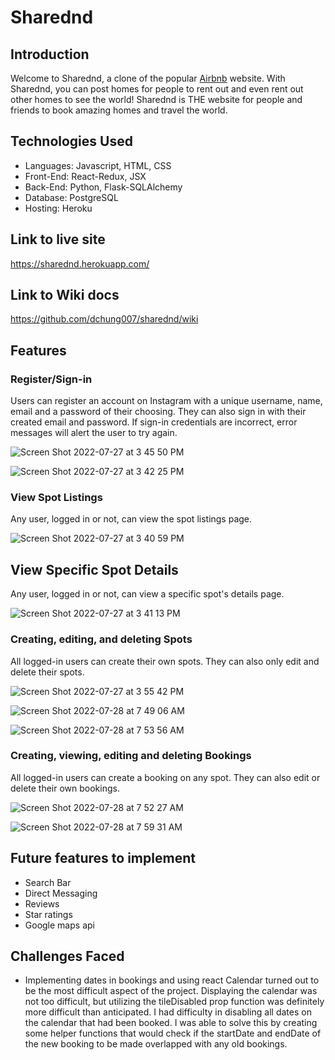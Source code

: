 # Sharednd

## Introduction
Welcome to Sharednd, a clone of the popular [Airbnb](https://www.airbnb.com/) website. With Sharednd, you can post homes for people to rent out and even rent out other homes to see the world! Sharednd is THE website for people and friends to book amazing homes and travel the world.

## Technologies Used
- Languages: Javascript, HTML, CSS
- Front-End: React-Redux, JSX
- Back-End: Python, Flask-SQLAlchemy
- Database: PostgreSQL
- Hosting: Heroku

## Link to live site
https://sharednd.herokuapp.com/

## Link to Wiki docs
https://github.com/dchung007/sharednd/wiki

## Features

### Register/Sign-in
Users can register an account on Instagram with a unique username, name, email and a password of their choosing. They can also sign in with their created email and password. If sign-in credentials are incorrect, error messages will alert the user to try again.

![Screen Shot 2022-07-27 at 3 45 50 PM](https://user-images.githubusercontent.com/84115420/181385361-2db4b5ac-0e58-4e3c-8519-7a04c8eb1e82.png)

![Screen Shot 2022-07-27 at 3 42 25 PM](https://user-images.githubusercontent.com/84115420/181385374-ded2096f-e4eb-4313-ad70-ca76a4edb2eb.png)



### View Spot Listings
Any user, logged in or not, can view the spot listings page.

![Screen Shot 2022-07-27 at 3 40 59 PM](https://user-images.githubusercontent.com/84115420/181387347-8dfd8fa3-a81d-4210-9d43-fbdc186c02f3.png)


## View Specific Spot Details
Any user, logged in or not, can view a specific spot's details page.

![Screen Shot 2022-07-27 at 3 41 13 PM](https://user-images.githubusercontent.com/84115420/181385625-8f32a70c-04d0-47af-ae45-85d116578bc0.png)



### Creating, editing, and deleting Spots
All logged-in users can create their own spots. They can also only edit and delete their spots.

![Screen Shot 2022-07-27 at 3 55 42 PM](https://user-images.githubusercontent.com/84115420/181386385-44556506-c452-491c-8468-2984824ecc3e.png)

![Screen Shot 2022-07-28 at 7 49 06 AM](https://user-images.githubusercontent.com/84115420/181567052-a1e189bf-1525-43a7-ac01-a28d360e4ab2.png)

![Screen Shot 2022-07-28 at 7 53 56 AM](https://user-images.githubusercontent.com/84115420/181568600-3444b4a8-dff5-4930-ac37-5ef288cdf4fb.png)


### Creating, viewing, editing and deleting Bookings
All logged-in users can create a booking on any spot. They can also edit or delete their own bookings.

![Screen Shot 2022-07-28 at 7 52 27 AM](https://user-images.githubusercontent.com/84115420/181568302-62a1f787-9b45-4b00-a801-12e28139238a.png)

![Screen Shot 2022-07-28 at 7 59 31 AM](https://user-images.githubusercontent.com/84115420/181570874-bbdeb4a8-1abf-4323-8eab-20041d116fab.png)



## Future features to implement
- Search Bar
- Direct Messaging
- Reviews
- Star ratings
- Google maps api

## Challenges Faced
- Implementing dates in bookings and using react Calendar turned out to be the most difficult aspect of the project. Displaying the calendar was not too difficult, but utilizing the tileDisabled prop function was definitely more difficult than anticipated. I had difficulty in disabling all dates on the calendar that had been booked. I was able to solve this by creating some helper functions that would check if the startDate and endDate of the new booking to be made overlapped with any old bookings.
